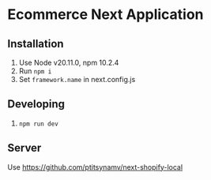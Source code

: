 # Ecommerce Next Application

## Installation

1. Use Node v20.11.0, npm 10.2.4
2. Run `npm i`
3. Set `framework.name` in next.config.js

## Developing

1. `npm run dev`

## Server

Use https://github.com/ptitsynamv/next-shopify-local

